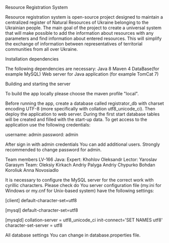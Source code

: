 Resource Registration System

Resource registration system is open-source project designed to maintain a centralized register of Natural Resources of Ukraine belonging to the Ukrainian people. The main goal of the project to create a universal system that will make possible to add the information about resources with any parameters and find information about entered resources. This will simplify the exchange of information between representatives of territorial communities from all over Ukraine.

Installation dependencies

The following dependencies are necessary:
  Java 8
  Maven 4
  DataBase(for example MySQL)
  Web server for Java application (for example TomCat 7)
  
Building and starting the server

To build the app locally please choose the maven profile "local".

Before running the app, create a database called registrator_db with charset encoding UTF-8 (more specifically with collation utf8_unicode_ci). Then deploy the application to web server.
During the first start database tables will be created and filled with the start-up data. To get access to the application use the following credentials:

  username: admin
  password: admin

After sign in with admin credentials You can add additional users. 
Strongly recommended to change password for admin.

Team members
  LV-166 Java:
    Expert: Khohlov Oleksandr
    Lector: Yaroslav Garasym 
Team:
    Oleksiy Kirkach
    Andriy Palyga
    Andriy Chypurko
    Bohdan Koroliuk
    Anna Novosiadlo

It is necessary to configure the MySQL server for the correct work with cyrillic characters.
Please check do You server configuration file (my.ini for Windows or my.cnf for Unix-based system) have the following settings:

[client]
default-character-set=utf8

[mysql]
default-character-set=utf8

[mysqld]
collation-server = utf8_unicode_ci
init-connect='SET NAMES utf8'
character-set-server = utf8

All database settings You can change in database.properties file.
